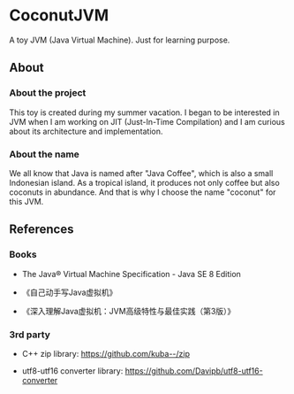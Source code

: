 # CoconutJVM

A toy JVM (Java Virtual Machine). Just for learning purpose.

## About

### About the project

This toy is created during my summer vacation. I began to be interested in JVM when I am working on JIT (Just-In-Time Compilation) and I am curious about its architecture and implementation.

### About the name

We all know that Java is named after "Java Coffee", which is also a small Indonesian island. As a tropical island, it produces not only coffee but also coconuts in abundance. And that is why I choose the name "coconut" for this JVM.

## References

### Books

- The Java® Virtual Machine Specification - Java SE 8 Edition

- 《自己动手写Java虚拟机》

- 《深入理解Java虚拟机：JVM高级特性与最佳实践（第3版）》

### 3rd party

- C++ zip library: https://github.com/kuba--/zip

- utf8-utf16 converter library: https://github.com/Davipb/utf8-utf16-converter

